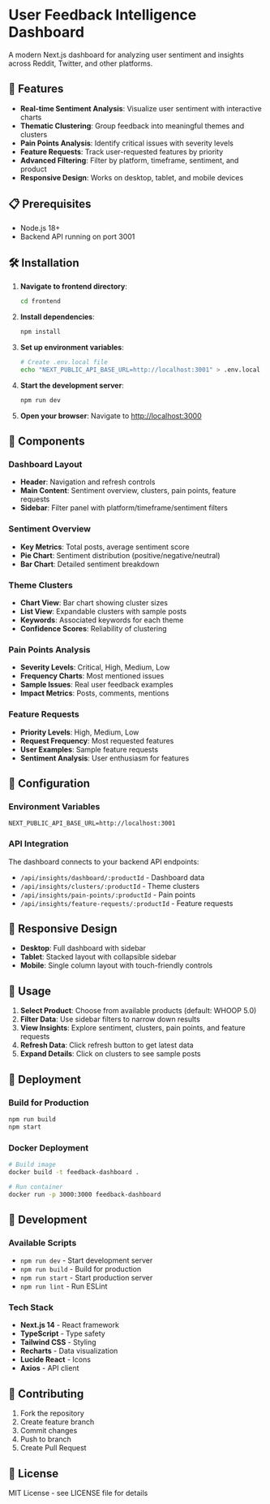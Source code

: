 # User Feedback Intelligence Dashboard

A modern Next.js dashboard for analyzing user sentiment and insights across Reddit, Twitter, and other platforms.

## 🚀 Features

- **Real-time Sentiment Analysis**: Visualize user sentiment with interactive charts
- **Thematic Clustering**: Group feedback into meaningful themes and clusters
- **Pain Points Analysis**: Identify critical issues with severity levels
- **Feature Requests**: Track user-requested features by priority
- **Advanced Filtering**: Filter by platform, timeframe, sentiment, and product
- **Responsive Design**: Works on desktop, tablet, and mobile devices

## 📋 Prerequisites

- Node.js 18+
- Backend API running on port 3001

## 🛠 Installation

1. **Navigate to frontend directory**:
   ```bash
   cd frontend
   ```

2. **Install dependencies**:
   ```bash
   npm install
   ```

3. **Set up environment variables**:
   ```bash
   # Create .env.local file
   echo "NEXT_PUBLIC_API_BASE_URL=http://localhost:3001" > .env.local
   ```

4. **Start the development server**:
   ```bash
   npm run dev
   ```

5. **Open your browser**:
   Navigate to [http://localhost:3000](http://localhost:3000)

## 🎨 Components

### Dashboard Layout
- **Header**: Navigation and refresh controls
- **Main Content**: Sentiment overview, clusters, pain points, feature requests
- **Sidebar**: Filter panel with platform/timeframe/sentiment filters

### Sentiment Overview
- **Key Metrics**: Total posts, average sentiment score
- **Pie Chart**: Sentiment distribution (positive/negative/neutral)
- **Bar Chart**: Detailed sentiment breakdown

### Theme Clusters
- **Chart View**: Bar chart showing cluster sizes
- **List View**: Expandable clusters with sample posts
- **Keywords**: Associated keywords for each theme
- **Confidence Scores**: Reliability of clustering

### Pain Points Analysis
- **Severity Levels**: Critical, High, Medium, Low
- **Frequency Charts**: Most mentioned issues
- **Sample Issues**: Real user feedback examples
- **Impact Metrics**: Posts, comments, mentions

### Feature Requests
- **Priority Levels**: High, Medium, Low
- **Request Frequency**: Most requested features
- **User Examples**: Sample feature requests
- **Sentiment Analysis**: User enthusiasm for features

## 🔧 Configuration

### Environment Variables
```env
NEXT_PUBLIC_API_BASE_URL=http://localhost:3001
```

### API Integration
The dashboard connects to your backend API endpoints:
- `/api/insights/dashboard/:productId` - Dashboard data
- `/api/insights/clusters/:productId` - Theme clusters
- `/api/insights/pain-points/:productId` - Pain points
- `/api/insights/feature-requests/:productId` - Feature requests

## 📱 Responsive Design

- **Desktop**: Full dashboard with sidebar
- **Tablet**: Stacked layout with collapsible sidebar
- **Mobile**: Single column layout with touch-friendly controls

## 🎯 Usage

1. **Select Product**: Choose from available products (default: WHOOP 5.0)
2. **Filter Data**: Use sidebar filters to narrow down results
3. **View Insights**: Explore sentiment, clusters, pain points, and feature requests
4. **Refresh Data**: Click refresh button to get latest data
5. **Expand Details**: Click on clusters to see sample posts

## 🚀 Deployment

### Build for Production
```bash
npm run build
npm start
```

### Docker Deployment
```bash
# Build image
docker build -t feedback-dashboard .

# Run container
docker run -p 3000:3000 feedback-dashboard
```

## 🧪 Development

### Available Scripts
- `npm run dev` - Start development server
- `npm run build` - Build for production
- `npm run start` - Start production server
- `npm run lint` - Run ESLint

### Tech Stack
- **Next.js 14** - React framework
- **TypeScript** - Type safety
- **Tailwind CSS** - Styling
- **Recharts** - Data visualization
- **Lucide React** - Icons
- **Axios** - API client

## 🤝 Contributing

1. Fork the repository
2. Create feature branch
3. Commit changes
4. Push to branch
5. Create Pull Request

## 📄 License

MIT License - see LICENSE file for details
